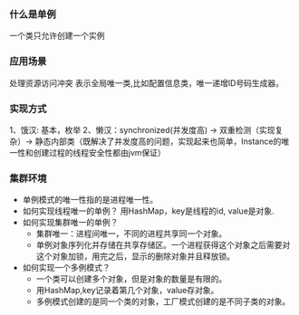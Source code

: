 ### 什么是单例
一个类只允许创建一个实例
### 应用场景
处理资源访问冲突
表示全局唯一类,比如配置信息类，唯一递增ID号码生成器。
### 实现方式
1、饿汉: 基本，枚举
2、懒汉：synchronized(并发度高) -> 双重检测（实现复杂）-> 静态内部类（既解决了并发度高的问题，实现起来也简单，Instance的唯一性和创建过程的线程安全性都由jvm保证）

### 集群环境
+ 单例模式的唯一性指的是进程唯一性。
+ 如何实现线程唯一的单例？
    用HashMap，key是线程的id, value是对象.
+ 如何实现集群唯一的单例？
    - 集群唯一：进程间唯一，不同的进程共享同一个对象。
    - 单例对象序列化并存储在共享存储区。一个进程获得这个对象之后需要对这个对象加锁，用完之后，显示的删除对象并且释放锁。
+ 如何实现一个多例模式？
    - 一个类可以创建多个对象，但是对象的数量是有限的。
    - 用HashMap,key记录着第几个对象，value存对象。
    - 多例模式创建的是同一个类的对象，工厂模式创建的是不同子类的对象。
